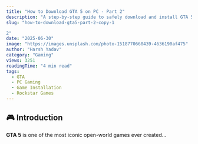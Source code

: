 ```yaml
---
title: "How to Download GTA 5 on PC - Part 2"
description: "A step-by-step guide to safely download and install GTA 5 on your computer without risks."
slug: "how-to-download-gta5-part-2-copy-1

2"
date: "2025-06-30"
image: "https://images.unsplash.com/photo-1518770660439-4636190af475"
author: "Harsh Yadav"
category: "Gaming"
views: 3251
readingTime: "4 min read"
tags:
  - GTA
  - PC Gaming
  - Game Installation
  - Rockstar Games
---
```


## 🎮 Introduction

**GTA 5** is one of the most iconic open-world games ever created...
